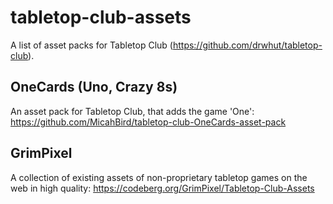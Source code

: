 # tabletop-club-assets
A list of asset packs for Tabletop Club (https://github.com/drwhut/tabletop-club).

## OneCards (Uno, Crazy 8s)
An asset pack for Tabletop Club, that adds the game 'One': https://github.com/MicahBird/tabletop-club-OneCards-asset-pack

## GrimPixel
A collection of existing assets of non-proprietary tabletop games on the web in high quality: https://codeberg.org/GrimPixel/Tabletop-Club-Assets
